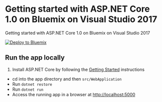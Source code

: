 # Getting started with ASP.NET Core 1.0 on Bluemix on Visual Studio 2017 

Getting started with ASP.NET Core 1.0 on Bluemix on Visual Studio 2017 

[![Deploy to Bluemix](https://bluemix.net/deploy/button.png)](https://bluemix.net/deploy?repository=https://github.com/nmtoan07/bluemix-aspnetcore-starter)

## Run the app locally

1. Install ASP.NET Core by following the [Getting Started][] instructions
+ cd into the app directory and then `src/WebApplication`
+ Run `dotnet restore`
+ Run `dotnet run`
+ Access the running app in a browser at <http://localhost:5000>

[Getting Started]: http://docs.asp.net/en/latest/getting-started/index.html
[ASP.NET Core buildpack]: https://github.com/cloudfoundry-incubator/dotnet-core-buildpack
